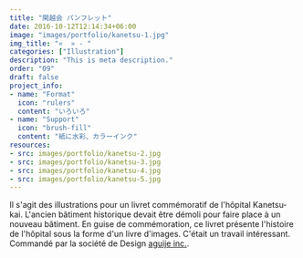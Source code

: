 ```yaml
---
title: "関越会 パンフレット"
date: 2016-10-12T12:14:34+06:00
image: "images/portfolio/kanetsu-1.jpg"
img_title: "«  » - "
categories: ["Illustration"]
description: "This is meta description."
order: "09"
draft: false
project_info:
- name: "Format"
  icon: "rulers"
  content: "いろいろ"
- name: "Support"
  icon: "brush-fill"
  content: "紙に水彩、カラーインク"
resources:
- src: images/portfolio/kanetsu-2.jpg
- src: images/portfolio/kanetsu-3.jpg
- src: images/portfolio/kanetsu-4.jpg
- src: images/portfolio/kanetsu-5.jpg
---
```


Il s'agit des illustrations pour un livret commémoratif de l'hôpital Kanetsu-kai.
L'ancien bâtiment historique devait être démoli pour faire place à un nouveau bâtiment. En guise de commémoration, ce livret présente l'histoire de l'hôpital sous la forme d'un livre d'images. C'était un travail intéressant.  
Commandé par la société de Design [aguije inc.](https://aguije.jp).
